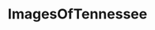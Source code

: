 ---
title: ImagesOfTennessee
crosslinks:
- imagesofnetwork
- pics
- whatsthisbug
- EarthPorn
- Tennessee
- whatsthisplant
- mildlyinteresting
- mycology
- trashy
- spiders
- whatisthisthing
- OldSchoolCool
- funny
- Shitty_Car_Mods
- NatureIsFuckingLit
- tattoos
- itookapicture
- hiking
- ockytop
- aww
---